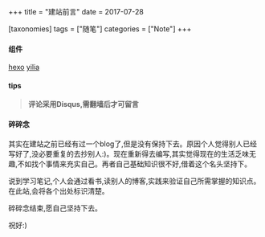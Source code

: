 +++
title = "建站前言"
date = 2017-07-28

[taxonomies]
tags = ["随笔"]
categories = ["Note"]
+++

#### 组件
[hexo](https://hexo.io/zh-cn/docs/)
[yilia](https://github.com/litten/hexo-theme-yilia)

#### tips
>**评论采用Disqus,需翻墙后才可留言**

#### 碎碎念
其实在建站之前已经有过一个blog了,但是没有保持下去。原因个人觉得别人已经写好了,没必要重复的去抄别人:)。现在重新得去编写,其实觉得现在的生活乏味无趣,不如找个事情来充实自己。再者自己基础知识很不好,借着这个名头坚持下。

说到学习笔记,个人会通过看书,读别人的博客,实践来验证自己所需掌握的知识点。在此站,会将各个出处标识清楚。

碎碎念结束,愿自己坚持下去。

祝好:)
